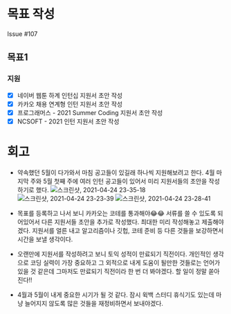 # 목표 작성
Issue #107

## 목표1
### 지원
- [x] 네이버 웹툰 하계 인턴십 지원서 초안 작성
- [x] 카카오 채용 연계형 인턴 지원서 초안 작성
- [x] 프로그래머스 - 2021 Summer Coding 지원서 초안 작성
- [x] NCSOFT - 2021 인턴 지원서 초안 작성

# 회고
* 약속했던 5월이 다가와서 마침 공고들이 있길래 하나씩 지원해보려고 한다. 4월 마지막 주와 5월 첫째 주에 여러 인턴 공고들이 있어서 미리 지원서들의 초안을 작성하기로 했다.
![스크린샷, 2021-04-24 23-35-18](https://user-images.githubusercontent.com/58318786/115962332-c4f31400-a555-11eb-870c-0e867e7d019f.png)
![스크린샷, 2021-04-24 23-23-39](https://user-images.githubusercontent.com/58318786/115962339-ccb2b880-a555-11eb-9fed-b3df80f2c06c.png)
![스크린샷, 2021-04-24 23-28-41](https://user-images.githubusercontent.com/58318786/115962341-cde3e580-a555-11eb-9b9e-8abec1f59c2c.png)

* 목표를 등록하고 나서 보니 카카오는 코테를 통과해야😂😂 서류를 쓸 수 있도록 되어있어서 다른 지원서들 초안을 추가로 작성했다. 최대한 미리 작성해놓고 제출해야겠다. 지원서를 얼른 내고 알고리즘이나 깃헙, 코테 준비 등 다른 것들을 보강하면서 시간을 보낼 생각이다.
* 오랜만에 지원서를 작성하려고 보니 토익 성적이 만료되기 직전이다. 개인적인 생각으로 코딩 실력이 가장 중요하고 그 외적으로 내게 도움이 될만한 것들로는 언어가 있을 것 같은데 그마저도 만료되기 직전이라 한 번 더 봐야겠다. 할 일이 정말 쏟아진다!!
* 4월과 5월이 내게 중요한 시기가 될 것 같다. 잠시 윅백 스터디 휴식기도 있는데 마냥 늘어지지 않도록 많은 것들을 재정비하면서 보내야겠다. 